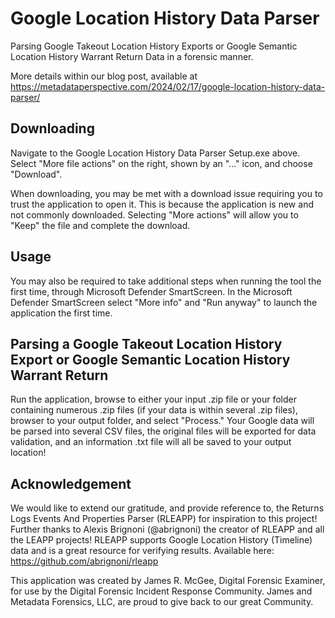 # Google Location History Data Parser

Parsing Google Takeout Location History Exports or Google Semantic Location History Warrant Return Data in a forensic manner.

More details within our blog post, available at https://metadataperspective.com/2024/02/17/google-location-history-data-parser/

## Downloading

Navigate to the Google Location History Data Parser Setup.exe above. Select "More file actions" on the right, shown by an "..." icon, and choose "Download".

When downloading, you may be met with a download issue requiring you to trust the application to open it. This is because the application is new and not commonly downloaded. Selecting "More actions" will allow you to "Keep" the file and complete the download. 

## Usage

You may also be required to take additional steps when running the tool the first time, through Microsoft Defender SmartScreen. In the Microsoft Defender SmartScreen select "More info" and "Run anyway" to launch the application the first time. 

## Parsing a Google Takeout Location History Export or Google Semantic Location History Warrant Return

Run the application, browse to either your input .zip file or your folder containing numerous .zip files (if your data is within several .zip files), browser to your output folder, and select "Process." Your Google data will be parsed into several CSV files, the original files will be exported for data validation, and an information .txt file will all be saved to your output location!

## Acknowledgement

We would like to extend our gratitude, and provide reference to, the Returns Logs Events And Properties Parser (RLEAPP) for inspiration to this project! Further thanks to Alexis Brignoni (@abrignoni) the creator of RLEAPP and all the LEAPP projects! RLEAPP supports Google Location History (Timeline) data and is a great resource for verifying results. Available here: https://github.com/abrignoni/rleapp

This application was created by James R. McGee, Digital Forensic Examiner, for use by the Digital Forensic Incident Response Community. James and Metadata Forensics, LLC, are proud to give back to our great Community.
